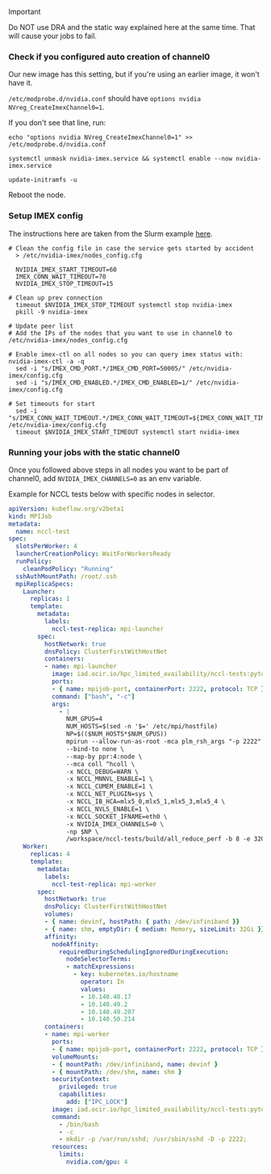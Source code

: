 > [!IMPORTANT]  
> Do NOT use DRA and the static way explained here at the same time. That will cause your jobs to fail.

### Check if you configured auto creation of channel0
Our new image has this setting, but if you're using an earlier image, it won't have it.

`/etc/modprobe.d/nvidia.conf` should have `options nvidia NVreg_CreateImexChannel0=1`.

If you don't see that line, run:

```
echo "options nvidia NVreg_CreateImexChannel0=1" >> /etc/modprobe.d/nvidia.conf

systemctl unmask nvidia-imex.service && systemctl enable --now nvidia-imex.service

update-initramfs -u
```

Reboot the node.

### Setup IMEX config
The instructions here are taken from the Slurm example [here](https://docs.nvidia.com/multi-node-nvlink-systems/imex-guide/deployment.html#slurm-scheduler-integration).

```
# Clean the config file in case the service gets started by accident
  > /etc/nvidia-imex/nodes_config.cfg

  NVIDIA_IMEX_START_TIMEOUT=60
  IMEX_CONN_WAIT_TIMEOUT=70
  NVIDIA_IMEX_STOP_TIMEOUT=15

# Clean up prev connection
  timeout $NVIDIA_IMEX_STOP_TIMEOUT systemctl stop nvidia-imex
  pkill -9 nvidia-imex

# Update peer list
# Add the IPs of the nodes that you want to use in channel0 to /etc/nvidia-imex/nodes_config.cfg

# Enable imex-ctl on all nodes so you can query imex status with: nvidia-imex-ctl -a -q
  sed -i "s/IMEX_CMD_PORT.*/IMEX_CMD_PORT=50005/" /etc/nvidia-imex/config.cfg
  sed -i "s/IMEX_CMD_ENABLED.*/IMEX_CMD_ENABLED=1/" /etc/nvidia-imex/config.cfg

# Set timeouts for start
  sed -i "s/IMEX_CONN_WAIT_TIMEOUT.*/IMEX_CONN_WAIT_TIMEOUT=${IMEX_CONN_WAIT_TIMEOUT}/" /etc/nvidia-imex/config.cfg
  timeout $NVIDIA_IMEX_START_TIMEOUT systemctl start nvidia-imex
```

### Running your jobs with the static channel0
Once you followed above steps in all nodes you want to be part of channel0, add `NVIDIA_IMEX_CHANNELS=0` as an env variable.

Example for NCCL tests below with specific nodes in selector.

```yaml
apiVersion: kubeflow.org/v2beta1
kind: MPIJob
metadata:
  name: nccl-test
spec:
  slotsPerWorker: 4
  launcherCreationPolicy: WaitForWorkersReady
  runPolicy:
    cleanPodPolicy: "Running"
  sshAuthMountPath: /root/.ssh
  mpiReplicaSpecs:
    Launcher:
      replicas: 1
      template:
        metadata:
          labels:
            nccl-test-replica: mpi-launcher
        spec:
          hostNetwork: true
          dnsPolicy: ClusterFirstWithHostNet
          containers:
          - name: mpi-launcher
            image: iad.ocir.io/hpc_limited_availability/nccl-tests:pytorch-25.03-nccl-2.26.6-1
            ports:
            - { name: mpijob-port, containerPort: 2222, protocol: TCP }
            command: ["bash", "-c"]
            args:
              - |
                NUM_GPUS=4
                NUM_HOSTS=$(sed -n '$=' /etc/mpi/hostfile)
                NP=$(($NUM_HOSTS*$NUM_GPUS))
                mpirun --allow-run-as-root -mca plm_rsh_args "-p 2222" \
                --bind-to none \
                --map-by ppr:4:node \
                --mca coll ^hcoll \
                -x NCCL_DEBUG=WARN \
                -x NCCL_MNNVL_ENABLE=1 \
                -x NCCL_CUMEM_ENABLE=1 \
                -x NCCL_NET_PLUGIN=sys \
                -x NCCL_IB_HCA=mlx5_0,mlx5_1,mlx5_3,mlx5_4 \
                -x NCCL_NVLS_ENABLE=1 \
                -x NCCL_SOCKET_IFNAME=eth0 \
                -x NVIDIA_IMEX_CHANNELS=0 \
                -np $NP \
                /workspace/nccl-tests/build/all_reduce_perf -b 8 -e 32G -f 2 -g 1
    Worker:
      replicas: 4
      template:
        metadata:
          labels:
            nccl-test-replica: mpi-worker
        spec:
          hostNetwork: true
          dnsPolicy: ClusterFirstWithHostNet
          volumes:
          - { name: devinf, hostPath: { path: /dev/infiniband }}
          - { name: shm, emptyDir: { medium: Memory, sizeLimit: 32Gi }}
          affinity:
            nodeAffinity:
              requiredDuringSchedulingIgnoredDuringExecution:
                nodeSelectorTerms:
                - matchExpressions:
                  - key: kubernetes.io/hostname
                    operator: In
                    values:
                    - 10.140.48.17
                    - 10.140.49.2
                    - 10.140.49.207
                    - 10.140.50.214
          containers:
          - name: mpi-worker
            ports:
            - { name: mpijob-port, containerPort: 2222, protocol: TCP }
            volumeMounts:
            - { mountPath: /dev/infiniband, name: devinf }
            - { mountPath: /dev/shm, name: shm }
            securityContext:
              privileged: true
              capabilities:
                add: ["IPC_LOCK"]
            image: iad.ocir.io/hpc_limited_availability/nccl-tests:pytorch-25.03-nccl-2.26.6-1
            command:
              - /bin/bash
              - -c
              - mkdir -p /var/run/sshd; /usr/sbin/sshd -D -p 2222;
            resources:
              limits:
                nvidia.com/gpu: 4
```
